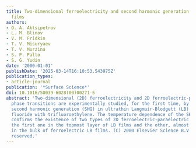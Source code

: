 ```yaml
---
title: Two-dimensional ferroelectricity and second harmonic generation in PVDF Langmuir-Blodgett
  films
authors:
- O. A. Aktsipetrov
- L. M. Blinov
- V. M. Fridkin
- T. V. Misuryaev
- T. V. Murzina
- S. P. Palto
- S. G. Yudin
date: '2000-01-01'
publishDate: '2025-03-14T16:10:53.543975Z'
publication_types:
- article-journal
publication: '*Surface Science*'
doi: 10.1016/S0039-6028(00)00271-5
abstract: 'Two-dimensional (2D) ferroelectricity and 2D ferroelectric-paraelectric
  phase transitions are experimentally studied, for the first time, by means of optical
  second harmonic generation (SHG) in ultrathin Langmuir-Blodgett (LB) films of vinylidene
  fluoride with trifluoroethylene. The temperature dependence of the SHG intensity
  confirms the existence of two types of 2D ferroelectric-paraelectric phase transition:
  the first one in the topmost layer of LB films and the other, almost thickness independent,
  in the bulk of ferroelectric LB films. (C) 2000 Elsevier Science B.V. All rights
  reserved.'
---
```

